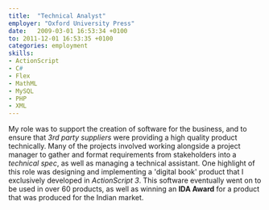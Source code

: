 ```yaml
---
title:  "Technical Analyst"
employer: "Oxford University Press"
date:   2009-03-01 16:53:34 +0100
to: 2011-12-01 16:53:35 +0100
categories: employment
skills:
- ActionScript
- C#
- Flex
- MathML
- MySQL
- PHP
- XML
---
```


My role was to support the creation of software for the business, and to ensure that *3rd party suppliers* were providing a high quality product technically. Many of the projects involved working alongside a project manager to gather and format requirements from stakeholders into a *technical spec*, as well as managing a technical assistant. One highlight of this role was designing and implementing a 'digital book' product that I exclusively developed in *ActionScript 3*. This software eventually went on to be used in over 60 products, as well as winning an **IDA Award** for a product that was produced for the Indian market.
